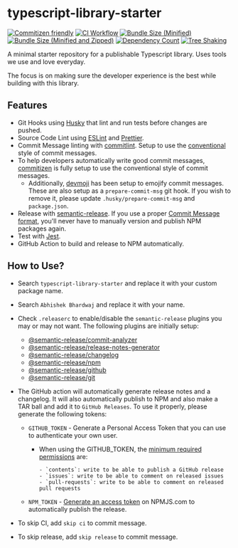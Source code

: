 # typescript-library-starter

[![Commitizen friendly](https://img.shields.io/badge/commitizen-friendly-brightgreen.svg)](http://commitizen.github.io/cz-cli/)
[![CI Workflow](https://github.com/abhishekbhardwaj/typescript-library-starter/actions/workflows/ci.yml/badge.svg)](https://docs.github.com/en/actions/monitoring-and-troubleshooting-workflows/adding-a-workflow-status-badge)
[![Bundle Size (Minified)](https://badgen.net/bundlephobia/min/typescript-library-starter)](https://bundlephobia.com/package/typescript-library-starter)
[![Bundle Size (Minified and Zipped)](https://badgen.net/bundlephobia/minzip/typescript-library-starter)](https://bundlephobia.com/package/typescript-library-starter)
[![Dependency Count](https://badgen.net/bundlephobia/dependency-count/typescript-library-starter)](https://bundlephobia.com/package/typescript-library-starter)
[![Tree Shaking](https://badgen.net/bundlephobia/tree-shaking/typescript-library-starter)](https://bundlephobia.com/package/typescript-library-starter)


A minimal starter repository for a publishable Typescript library. Uses tools we use and love everyday.

The focus is on making sure the developer experience is the best while building with this library.

## Features

- Git Hooks using [Husky](https://typicode.github.io/husky/) that lint and run tests before changes are pushed.
- Source Code Lint using [ESLint](https://eslint.org/) and [Prettier](https://prettier.io/).
- Commit Message linting with [commitlint](https://github.com/conventional-changelog/commitlint). Setup to use the [conventional](https://github.com/conventional-changelog/commitlint/tree/master/@commitlint/config-conventional) style of commit messages.
- To help developers automatically write good commit messages, [commitizen](https://commitizen-tools.github.io/commitizen/) is fully setup to use the conventional style of commit messages.
  - Additionally, [devmoji](https://github.com/folke/devmoji) has been setup to emojify commit messages. These are also setup as a `prepare-commit-msg` git hook. If you wish to remove it, please update `.husky/prepare-commit-msg` and `package.json`.
- Release with [semantic-release](https://www.npmjs.com/package/semantic-release). If you use a proper [Commit Message format](https://semantic-release.gitbook.io/semantic-release/#commit-message-format), you'll never have to manually version and publish NPM packages again.
- Test with [Jest](https://jestjs.io/).
- GitHub Action to build and release to NPM automatically.

## How to Use?

- Search `typescript-library-starter` and replace it with your custom package name.
- Search `Abhishek Bhardwaj` and replace it with your name.
- Check `.releaserc` to enable/disable the `semantic-release` plugins you may or may not want. The following plugins are initially setup:

    - [@semantic-release/commit-analyzer](https://github.com/semantic-release/commit-analyzer)
    - [@semantic-release/release-notes-generator](https://github.com/semantic-release/release-notes-generator)
    - [@semantic-release/changelog](https://github.com/semantic-release/changelog)
    - [@semantic-release/npm](https://github.com/semantic-release/npm)
    - [@semantic-release/github](https://github.com/semantic-release/github)
    - [@semantic-release/git](https://github.com/semantic-release/git)

- The GitHub action will automatically generate release notes and a changelog. It will also automatically publish to NPM and also make a TAR ball and add it to `GitHub Releases`. To use it properly, please generate the following tokens:

    - `GITHUB_TOKEN` - Generate a Personal Access Token that you can use to authenticate your own user.
      - When using the GITHUB_TOKEN, the [minimum required permissions](https://github.com/semantic-release/github#github-authentication) are:

            - `contents`: write to be able to publish a GitHub release
            - `issues`: write to be able to comment on released issues
            - `pull-requests`: write to be able to comment on released pull requests

    - `NPM_TOKEN` - [Generate an access token](https://docs.npmjs.com/creating-and-viewing-access-tokens) on NPMJS.com to automatically publish the release.

- To skip CI, add `skip ci` to commit message.
- To skip release, add `skip release` to commit message.
